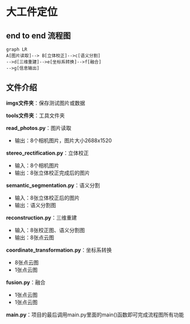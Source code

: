 # 大工件定位

## end to end 流程图



```mermaid
graph LR
A[图片读取]--> B[立体校正]-->c[语义分割]
-->d[三维重建]-->e[坐标系转换]-->f[融合]
-->g[信息输出]

```

## 文件介绍

**imgs文件夹**：保存测试图片或数据

**tools文件夹**：工具文件夹

**read_photos.py**：图片读取

* 输出：8个相机图片，图片大小2688x1520

**stereo_rectification.py**：立体校正

* 输入：8个相机图片
* 输出：8张立体校正完成后的图片

**semantic_segmentation.py**：语义分割

* 输入：8张立体校正后的图片
* 输出：语义分割图

**reconstruction.py**：三维重建

* 输入：8张校正图、语义分割图
* 输出：8张点云图

**coordinate_transformation.py**：坐标系转换

* 8张点云图
* 1张点云图

**fusion.py**：融合

* 1张点云图
* 1张点云图

**main.py**：项目的最后调用main.py里面的main()函数即可完成流程图所有功能
